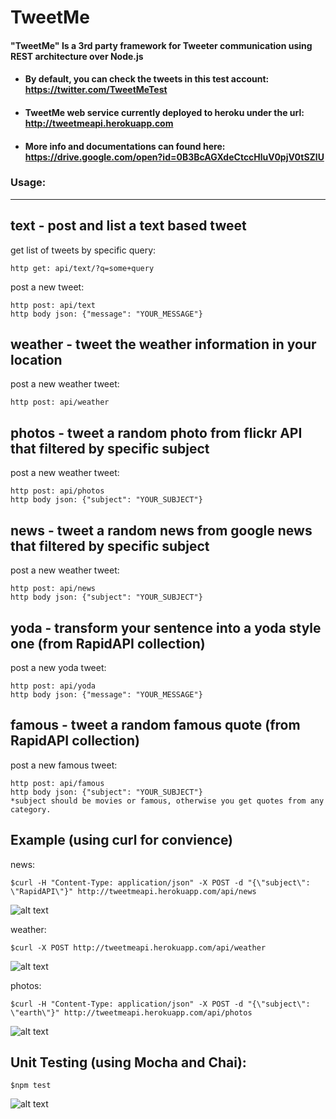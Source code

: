 # TweetMe
#### "TweetMe" Is a 3rd party framework for Tweeter communication using REST architecture over Node.js

- #### By default, you can check the tweets in this test account: https://twitter.com/TweetMeTest
- #### TweetMe web service currently deployed to heroku under the url: http://tweetmeapi.herokuapp.com
- #### More info and documentations can found here: https://drive.google.com/open?id=0B3BcAGXdeCtccHluV0pjV0tSZlU


### Usage:
---

## text - post and list a text based tweet
get list of tweets by specific query:
```
http get: api/text/?q=some+query
```
post a new tweet:
```
http post: api/text
http body json: {"message": "YOUR_MESSAGE"}
```

## weather - tweet the weather information in your location
post a new weather tweet:
```
http post: api/weather
```
## photos - tweet a random photo from flickr API that filtered by specific subject
post a new weather tweet:
```
http post: api/photos
http body json: {"subject": "YOUR_SUBJECT"}
```
## news - tweet a random news from google news that filtered by specific subject
post a new weather tweet:
```
http post: api/news
http body json: {"subject": "YOUR_SUBJECT"}
```
## yoda - transform your sentence into a yoda style one (from RapidAPI collection)
post a new yoda tweet:
```
http post: api/yoda
http body json: {"message": "YOUR_MESSAGE"}
```
## famous - tweet a random famous quote (from RapidAPI collection)
post a new famous tweet:
```
http post: api/famous
http body json: {"subject": "YOUR_SUBJECT"}
*subject should be movies or famous, otherwise you get quotes from any category.
```

## Example (using curl for convience)
news:
```
$curl -H "Content-Type: application/json" -X POST -d "{\"subject\": \"RapidAPI\"}" http://tweetmeapi.herokuapp.com/api/news
```
![alt text](http://i64.tinypic.com/zbxp4.jpg)

weather:
```
$curl -X POST http://tweetmeapi.herokuapp.com/api/weather
```
![alt text](http://i65.tinypic.com/2cyqmhc.jpg)

photos:
```
$curl -H "Content-Type: application/json" -X POST -d "{\"subject\": \"earth\"}" http://tweetmeapi.herokuapp.com/api/photos
```
![alt text](http://i65.tinypic.com/6ejajd.jpg)

## Unit Testing (using Mocha and Chai):
```
$npm test
```
![alt text](http://i67.tinypic.com/rvais5.jpg)

